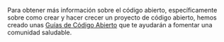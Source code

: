 Para obtener más información sobre el código abierto, específicamente sobre como crear y hacer crecer un proyecto de código abierto, hemos creado unas [Guías de Código Abierto](https://opensource.guide/) que te ayudarán a fomentar una comunidad saludable.
